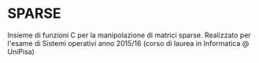 # SPARSE
Insieme di funzioni C per la manipolazione di matrici sparse. Realizzato per l'esame di Sistemi operativi anno 2015/16 (corso di laurea in Informatica @ UniPisa)
